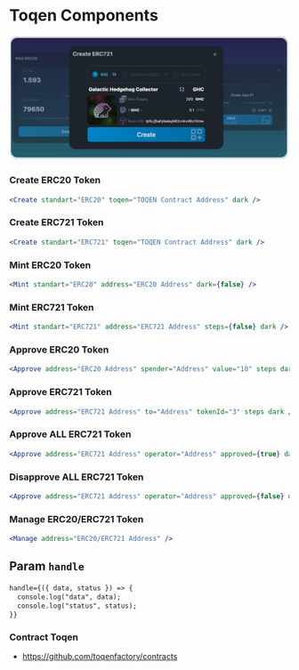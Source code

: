 # Toqen Components

<img src="https://raw.githubusercontent.com/toqenfactory/components/main/src/image.png" />

### Create ERC20 Token

```jsx
<Create standart="ERC20" toqen="TOQEN Contract Address" dark />
```

### Create ERC721 Token

```jsx
<Create standart="ERC721" toqen="TOQEN Contract Address" dark />
```

### Mint ERC20 Token

```jsx
<Mint standart="ERC20" address="ERC20 Address" dark={false} />
```

### Mint ERC721 Token

```jsx
<Mint standart="ERC721" address="ERC721 Address" steps={false} dark />
```

### Approve ERC20 Token

```jsx
<Approve address="ERC20 Address" spender="Address" value="10" steps dark />
```

### Approve ERC721 Token

```jsx
<Approve address="ERC721 Address" to="Address" tokenId="3" steps dark />
```

### Approve ALL ERC721 Token

```jsx
<Approve address="ERC721 Address" operator="Address" approved={true} dark />
```

### Disapprove ALL ERC721 Token

```jsx
<Approve address="ERC721 Address" operator="Address" approved={false} dark />
```

### Manage ERC20/ERC721 Token

```jsx
<Manage address="ERC20/ERC721 Address" />
```

## Param `handle`

```
handle={({ data, status }) => {
  console.log("data", data);
  console.log("status", status);
}}
```

### Contract Toqen

- https://github.com/toqenfactory/contracts
